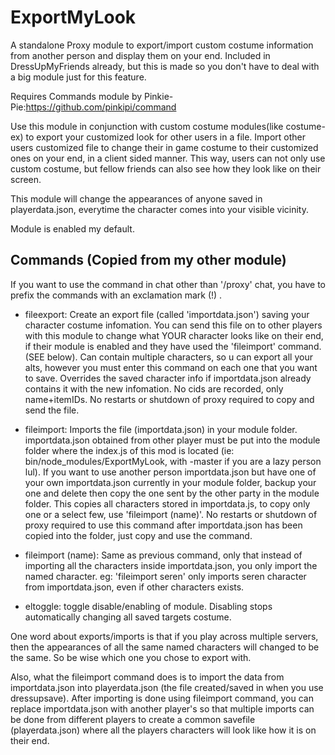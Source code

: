 # ExportMyLook
A standalone Proxy module to export/import custom costume information from another person and display them on your end. Included in DressUpMyFriends already, but this is made so you don't have to deal with a big module just for this feature.

Requires Commands module by Pinkie-Pie:https://github.com/pinkipi/command

Use this module in conjunction with custom costume modules(like costume-ex) to export your customized look for other users in a file. Import other users customized file to change their in game costume to their customized ones on your end, in a client sided manner. This way, users can not only use custom costume, but fellow friends can also see how they look like on their screen.

This module will change the appearances of anyone saved in playerdata.json, everytime the character comes into your visible vicinity.

Module is enabled my default.

## Commands (Copied from my other module)
If you want to use the command in chat other than '/proxy' chat, you have to prefix the commands with an exclamation mark (!) .

- fileexport: Create an export file (called 'importdata.json') saving your character costume infomation. You can send this file on to other players with this module to change what YOUR character looks like on their end, if their module is enabled and they have used the 'fileimport' command. (SEE below). Can contain multiple characters, so u can export all your alts, however you must enter this command on each one that you want to save. Overrides the saved character info if importdata.json already contains it with the new infomation. No cids are recorded, only name+itemIDs. No restarts or shutdown of proxy required to copy and send the file.

- fileimport: Imports the file (importdata.json) in your module folder. importdata.json obtained from other player must be put into the module folder where the index.js of this mod is located (ie: bin/node_modules/ExportMyLook, with -master if you are a lazy person lul). If you want to use another person importdata.json but have one of your own importdata.json currently in your module folder, backup your one and delete then copy the one sent by the other party in the module folder. This copies all characters stored in importdata.js, to copy only one or a select few, use 'fileimport (name)'. No restarts or shutdown of proxy required to use this command after importdata.json has been copied into the folder, just copy and use the command.

- fileimport (name): Same as previous command, only that instead of importing all the characters inside importdata.json, you only import the named character. eg: 'fileimport seren' only imports seren character from importdata.json, even if other characters exists.

- eltoggle: toggle disable/enabling of module. Disabling stops automatically changing all saved targets costume.

One word about exports/imports is that if you play across multiple servers, then the appearances of all the same named characters will changed to be the same. So be wise which one you chose to export with.

Also, what the fileimport command does is to import the data from importdata.json into playerdata.json (the file created/saved in when you use dressupsave). After importing is done using fileimport command, you can replace importdata.json with another player's so that multiple imports can be done from different players to create a common savefile (playerdata.json) where all the players characters will look like how it is on their end.
